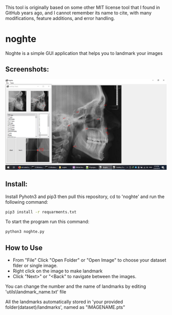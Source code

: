 This tool is originally based on some other MIT license tool that I found in GitHub years ago, and I cannot remember its name to cite, with many modifications, feature additions, and error handling.

# noghte
Noghte is a simple GUI application that helps you to landmark your images 

## Screenshots:
![noghte_demo](noghte_demo.jpg)

## Install:
Install Pyhotn3 and pip3 then pull this repository, cd to 'noghte' and run the following command:

```sh
pip3 install -r requarments.txt
```
To start the program run this command:

```sh
python3 noghte.py
```

## How to Use
* From "File" Click "Open Folder" or "Open Image" to choose your dataset flder or  single image.
* Right click on the image to make landmark
* Click "Next>" or "<Back" to navigate between the images.

You can change the number and the name of landmarks by editing 'utils\landmark_name.txt' file

All the landmarks automatically stored in 'your provided folder(dataset)/landmarks', named as "IMAGENAME.pts"

